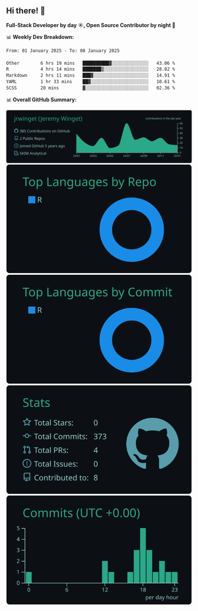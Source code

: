 ## Hi there! 👋

**Full-Stack Developer by day ☀️, Open Source Contributor by night 🌙**

📊 **Weekly Dev Breakdown:**
<!--START_SECTION:waka-->

```txt
From: 01 January 2025 - To: 08 January 2025

Other        6 hrs 19 mins   ██████████▓░░░░░░░░░░░░░░   43.06 %
R            4 hrs 14 mins   ███████▒░░░░░░░░░░░░░░░░░   28.82 %
Markdown     2 hrs 11 mins   ███▓░░░░░░░░░░░░░░░░░░░░░   14.91 %
YAML         1 hr 33 mins    ██▓░░░░░░░░░░░░░░░░░░░░░░   10.61 %
SCSS         20 mins         ▓░░░░░░░░░░░░░░░░░░░░░░░░   02.36 %
```

<!--END_SECTION:waka-->

📊 **Overall GitHub Summary:**

[![](https://raw.githubusercontent.com/jrwinget/jrwinget/main/profile-summary-card-output/gotham/0-profile-details.svg)](https://github.com/vn7n24fzkq/github-profile-summary-cards)
[![](https://raw.githubusercontent.com/jrwinget/jrwinget/main/profile-summary-card-output/gotham/1-repos-per-language.svg)](https://github.com/vn7n24fzkq/github-profile-summary-cards) [![](https://raw.githubusercontent.com/jrwinget/jrwinget/main/profile-summary-card-output/gotham/2-most-commit-language.svg)](https://github.com/vn7n24fzkq/github-profile-summary-cards)
[![](https://raw.githubusercontent.com/jrwinget/jrwinget/main/profile-summary-card-output/gotham/3-stats.svg)](https://github.com/vn7n24fzkq/github-profile-summary-cards) [![](https://raw.githubusercontent.com/jrwinget/jrwinget/main/profile-summary-card-output/gotham/4-productive-time.svg)](https://github.com/vn7n24fzkq/github-profile-summary-cards)

